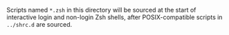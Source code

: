 Scripts named `*.zsh` in this directory will be sourced at the start of
interactive login and non-login Zsh shells, after POSIX-compatible scripts in
`../shrc.d` are sourced.
